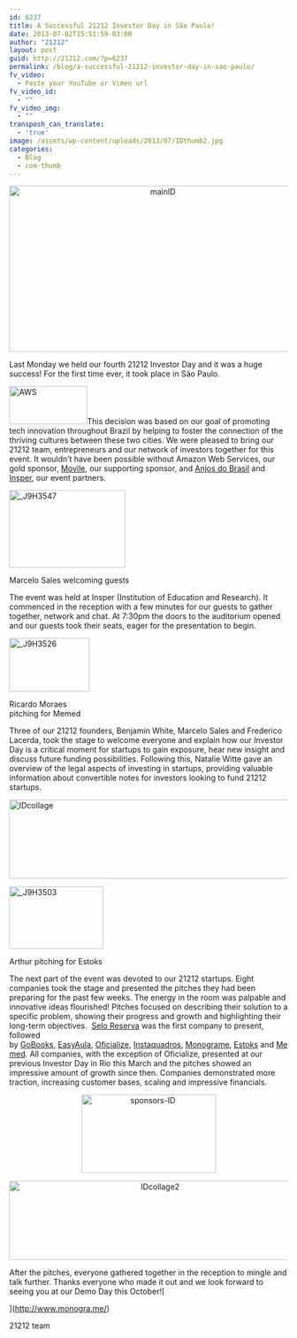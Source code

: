 ```yaml
---
id: 6237
title: A Successful 21212 Investor Day in São Paulo!
date: 2013-07-02T15:51:59-03:00
author: "21212"
layout: post
guid: http://21212.com/?p=6237
permalink: /blog/a-successful-21212-investor-day-in-sao-paulo/
fv_video:
  - Paste your YouTube or Vimeo url
fv_video_id:
  - ""
fv_video_img:
  - ""
transposh_can_translate:
  - 'true'
image: /assets/wp-content/uploads/2013/07/IDthumb2.jpg
categories:
  - Blog
  - com-thumb
---
```

<p dir="ltr" style="text-align: center;">
  <a href="http://21212.com/assets/wp-content/uploads/2013/07/mainID.jpg"><img class="size-full wp-image-6287 aligncenter" alt="mainID" src="{{ site.url }}/assets/wp-content/uploads/2013/07/mainID.jpg" width="540" height="300" srcset="{{ site.url }}/assets/wp-content/uploads/2013/07/mainID.jpg 540w, {{ site.url }}/assets/wp-content/uploads/2013/07/mainID-300x166.jpg 300w" sizes="(max-width: 540px) 100vw, 540px" /></a>
</p>

<p dir="ltr">
  Last Monday we held our fourth 21212 Investor Day and it was a huge success! For the first time ever, it took place in São Paulo.
</p>

<img class="wp-image-6221 alignleft" alt="AWS" src="{{ site.url }}/assets/wp-content/uploads/2013/06/AWS.jpg" width="141" height="69" />This decision was based on our goal of promoting tech innovation throughout Brazil by helping to foster the connection of the thriving cultures between these two cities. We were pleased to bring our 21212 team, entrepreneurs and our network of investors together for this event. It wouldn’t have been possible without Amazon Web Services, our gold sponsor, [Movile](http://www.movile.com/en/), our supporting sponsor, and [Anjos do Brasil](http://www.anjosdobrasil.net/) and [Insper](http://www.insper.edu.br/), our event partners.

<div id="attachment_6255" style="width: 220px" class="wp-caption alignright">
  <img aria-describedby="caption-attachment-6255" class="wp-image-6255 " title="Marcelo Sales welcoming guests" alt="_J9H3547" src="{{ site.url }}/assets/wp-content/uploads/2013/06/J9H3547-300x200.jpg" width="210" height="140" srcset="{{ site.url }}/assets/wp-content/uploads/2013/06/J9H3547-300x200.jpg 300w, {{ site.url }}/assets/wp-content/uploads/2013/06/J9H3547.jpg 1024w" sizes="(max-width: 210px) 100vw, 210px" />

  <p id="caption-attachment-6255" class="wp-caption-text">
    Marcelo Sales welcoming guests
  </p>
</div>

The event was held at Insper (Institution of Education and Research). It commenced in the reception with a few minutes for our guests to gather together, network and chat. At 7:30pm the doors to the auditorium opened and our guests took their seats, eager for the presentation to begin.

<div id="attachment_6254" style="width: 155px" class="wp-caption alignleft">
  <img aria-describedby="caption-attachment-6254" class="wp-image-6254 " alt="_J9H3526" src="{{ site.url }}/assets/wp-content/uploads/2013/06/J9H3526.jpg" width="145" height="97" srcset="{{ site.url }}/assets/wp-content/uploads/2013/06/J9H3526.jpg 1024w, {{ site.url }}/assets/wp-content/uploads/2013/06/J9H3526-300x200.jpg 300w" sizes="(max-width: 145px) 100vw, 145px" />

  <p id="caption-attachment-6254" class="wp-caption-text">
    Ricardo Moraes pitching for Memed
  </p>
</div>

Three of our 21212 founders, Benjamin White, Marcelo Sales and Frederico Lacerda, took the stage to welcome everyone and explain how our Investor Day is a critical moment for startups to gain exposure, hear new insight and discuss future funding possibilities. Following this, Natalie Witte gave an overview of the legal aspects of investing in startups, providing valuable information about convertible notes for investors looking to fund 21212 startups.

[<img class="alignnone size-full wp-image-6307" alt="IDcollage" src="{{ site.url }}/assets/wp-content/uploads/2013/07/IDcollage.jpg" width="530" height="143" srcset="{{ site.url }}/assets/wp-content/uploads/2013/07/IDcollage.jpg 530w, {{ site.url }}/assets/wp-content/uploads/2013/07/IDcollage-300x80.jpg 300w" sizes="(max-width: 530px) 100vw, 530px" />](http://21212.com/assets/wp-content/uploads/2013/07/IDcollage.jpg)

<div id="attachment_6253" style="width: 180px" class="wp-caption alignright">
  <a href="http://21212.com/assets/wp-content/uploads/2013/06/J9H3503.jpg"><img aria-describedby="caption-attachment-6253" class="wp-image-6253  " alt="_J9H3503" src="{{ site.url }}/assets/wp-content/uploads/2013/06/J9H3503-300x200.jpg" width="170" height="113" srcset="{{ site.url }}/assets/wp-content/uploads/2013/06/J9H3503-300x200.jpg 300w, {{ site.url }}/assets/wp-content/uploads/2013/06/J9H3503.jpg 1024w" sizes="(max-width: 170px) 100vw, 170px" /></a>

  <p id="caption-attachment-6253" class="wp-caption-text">
    Arthur pitching for Estoks
  </p>
</div>

<p style="text-align: left;">
  The next part of the event was devoted to our 21212 startups. Eight companies took the stage and presented the pitches they had been preparing for the past few weeks. The energy in the room was palpable and innovative ideas flourished! Pitches focused on describing their solution to a specific problem, showing their progress and growth and highlighting their long-term objectives.  <a href="https://www.seloreserva.com.br/produtos">Selo Reserva</a> was the first company to present, followed by <a href="http://www.gobooks.com.br/">GoBooks</a>, <a href="http://www.easyaula.com.br/">EasyAula</a>, <a href="http://oficialize.com.br/">Oficialize</a>, <a href="http://instaquadros.com/">Instaquadros</a>, <a href="http://www.monogra.me/">Monograme</a>, <a href="http://www.estoks.com.br/">Estoks</a> and <a href="http://memed.com.br/home/">Memed</a>. All companies, with the exception of Oficialize, presented at our previous Investor Day in Rio this March and the pitches showed an impressive amount of growth since then. Companies demonstrated more traction, increasing customer bases, scaling and impressive financials.
</p>

<p style="text-align: center;">
  <a href="http://21212.com/assets/wp-content/uploads/2013/07/sponsors-ID.jpg"><img class="wp-image-6315 aligncenter" alt="sponsors-ID" src="{{ site.url }}/assets/wp-content/uploads/2013/07/sponsors-ID-300x176.jpg" width="243" height="142" srcset="{{ site.url }}/assets/wp-content/uploads/2013/07/sponsors-ID-300x176.jpg 300w, {{ site.url }}/assets/wp-content/uploads/2013/07/sponsors-ID.jpg 510w" sizes="(max-width: 243px) 100vw, 243px" /></a>
</p>

<p style="text-align: center;">
  <a href="http://21212.com/assets/wp-content/uploads/2013/07/IDcollage2.jpg"><img class="size-full wp-image-6309 aligncenter" alt="IDcollage2" src="{{ site.url }}/assets/wp-content/uploads/2013/07/IDcollage2.jpg" width="530" height="143" srcset="{{ site.url }}/assets/wp-content/uploads/2013/07/IDcollage2.jpg 530w, {{ site.url }}/assets/wp-content/uploads/2013/07/IDcollage2-300x80.jpg 300w" sizes="(max-width: 530px) 100vw, 530px" /></a>
</p>

After the pitches, everyone gathered together in the reception to mingle and talk further. Thanks everyone who made it out and we look forward to seeing you at our Demo Day this October![

](http://www.monogra.me/)

21212 team

&nbsp;